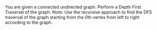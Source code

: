 You are given a connected undirected graph. Perform a Depth First Traversal of the graph.
Note: Use the recursive approach to find the DFS traversal of the graph starting from the 0th vertex from left to right according to the graph.